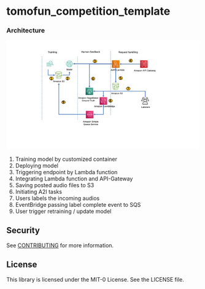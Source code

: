 # tomofun_competition_template


### Architecture 

![architecture](./architecture.jpg)

1. Training model by customized container  
2. Deploying model
3. Triggering endpoint by Lambda function 
4. Integrating Lambda function and API-Gateway 
5. Saving posted audio files to S3 
6. Initiating A2I tasks 
7. Users labels the incoming audios 
8. EventBridge passing label complete event to SQS 
9. User trigger retraining / update model  


## Security

See [CONTRIBUTING](CONTRIBUTING.md#security-issue-notifications) for more information.

## License

This library is licensed under the MIT-0 License. See the LICENSE file.

